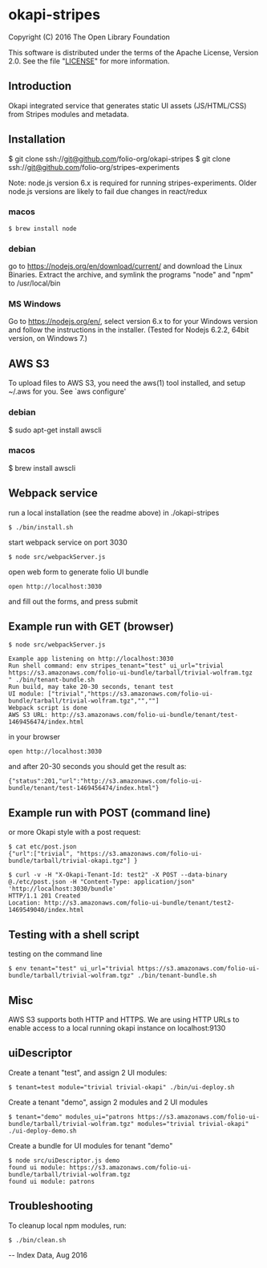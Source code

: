 # okapi-stripes

Copyright (C) 2016 The Open Library Foundation

This software is distributed under the terms of the Apache License,
Version 2.0. See the file "[LICENSE](LICENSE)" for more information.

## Introduction

Okapi integrated service that generates static UI assets (JS/HTML/CSS) from Stripes modules and metadata.


## Installation

$ git clone ssh://git@github.com/folio-org/okapi-stripes
$ git clone ssh://git@github.com/folio-org/stripes-experiments

Note: node.js version 6.x is required for running stripes-experiments. Older node.js 
versions are likely to fail due changes in react/redux

### macos
```
$ brew install node
```

### debian
go to https://nodejs.org/en/download/current/ and download the Linux Binaries. Extract the
archive, and symlink the programs "node" and "npm" to /usr/local/bin

### MS Windows
Go to https://nodejs.org/en/, select version 6.x to for your Windows version and follow 
the instructions in the installer. (Tested for Nodejs 6.2.2, 64bit version, on Windows 7.)  

## AWS S3

To upload files to AWS S3, you need the aws(1) tool installed, and setup ~/.aws
for you. See `aws configure'

### debian
$ sudo apt-get install awscli

### macos
$ brew install awscli


## Webpack service

run a local installation (see the readme above) in ./okapi-stripes
```
$ ./bin/install.sh
```

start webpack service on port 3030
```
$ node src/webpackServer.js 
```

open web form to generate folio UI bundle
```
open http://localhost:3030
```
and fill out the forms, and press submit


## Example run with GET (browser)

```
$ node src/webpackServer.js
```

```
Example app listening on http://localhost:3030
Run shell command: env stripes_tenant="test" ui_url="trivial https://s3.amazonaws.com/folio-ui-bundle/tarball/trivial-wolfram.tgz  " ./bin/tenant-bundle.sh
Run build, may take 20-30 seconds, tenant test
UI module: ["trivial","https://s3.amazonaws.com/folio-ui-bundle/tarball/trivial-wolfram.tgz","",""]
Webpack script is done
AWS S3 URL: http://s3.amazonaws.com/folio-ui-bundle/tenant/test-1469456474/index.html
```


in your browser
```
open http://localhost:3030
```

and after 20-30 seconds you should get the result as:
```
{"status":201,"url":"http://s3.amazonaws.com/folio-ui-bundle/tenant/test-1469456474/index.html"}
```


## Example run with POST (command line)

or more Okapi style with a post request:

```
$ cat etc/post.json
{"url":["trivial", "https://s3.amazonaws.com/folio-ui-bundle/tarball/trivial-okapi.tgz"] }
```
    
```
$ curl -v -H "X-Okapi-Tenant-Id: test2" -X POST --data-binary @./etc/post.json -H "Content-Type: application/json" 'http://localhost:3030/bundle'
HTTP/1.1 201 Created
Location: http://s3.amazonaws.com/folio-ui-bundle/tenant/test2-1469549040/index.html
```


## Testing with a shell script

testing on the command line
```
$ env tenant="test" ui_url="trivial https://s3.amazonaws.com/folio-ui-bundle/tarball/trivial-wolfram.tgz" ./bin/tenant-bundle.sh
```


## Misc

AWS S3 supports both HTTP and HTTPS. We are using HTTP URLs to enable
access to a local running okapi instance on localhost:9130

## uiDescriptor

Create a tenant "test", and assign 2 UI modules:

```
$ tenant=test module="trivial trivial-okapi" ./bin/ui-deploy.sh
```

Create a tenant "demo", assign 2 modules and 2 UI modules

```
$ tenant="demo" modules_ui="patrons https://s3.amazonaws.com/folio-ui-bundle/tarball/trivial-wolfram.tgz" modules="trivial trivial-okapi" ./ui-deploy-demo.sh
```


Create a bundle for UI modules for tenant "demo"
```
$ node src/uiDescriptor.js demo 
found ui module: https://s3.amazonaws.com/folio-ui-bundle/tarball/trivial-wolfram.tgz
found ui module: patrons
```

## Troubleshooting

To cleanup local npm modules, run:

```
$ ./bin/clean.sh
```


--
Index Data, Aug 2016

